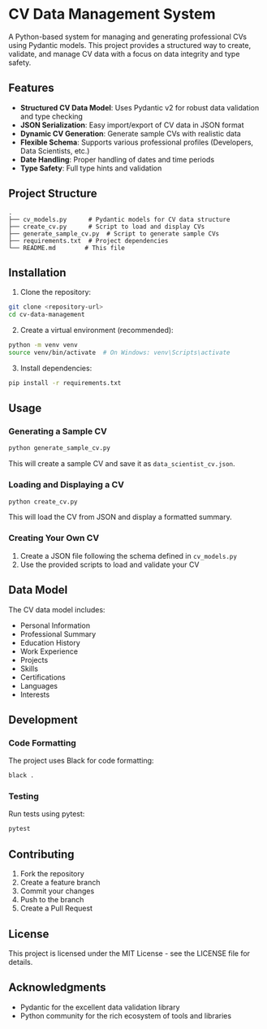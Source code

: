 # CV Data Management System

A Python-based system for managing and generating professional CVs using Pydantic models. This project provides a structured way to create, validate, and manage CV data with a focus on data integrity and type safety.

## Features

- **Structured CV Data Model**: Uses Pydantic v2 for robust data validation and type checking
- **JSON Serialization**: Easy import/export of CV data in JSON format
- **Dynamic CV Generation**: Generate sample CVs with realistic data
- **Flexible Schema**: Supports various professional profiles (Developers, Data Scientists, etc.)
- **Date Handling**: Proper handling of dates and time periods
- **Type Safety**: Full type hints and validation

## Project Structure

```
.
├── cv_models.py      # Pydantic models for CV data structure
├── create_cv.py      # Script to load and display CVs
├── generate_sample_cv.py  # Script to generate sample CVs
├── requirements.txt  # Project dependencies
└── README.md        # This file
```

## Installation

1. Clone the repository:
```bash
git clone <repository-url>
cd cv-data-management
```

2. Create a virtual environment (recommended):
```bash
python -m venv venv
source venv/bin/activate  # On Windows: venv\Scripts\activate
```

3. Install dependencies:
```bash
pip install -r requirements.txt
```

## Usage

### Generating a Sample CV

```bash
python generate_sample_cv.py
```
This will create a sample CV and save it as `data_scientist_cv.json`.

### Loading and Displaying a CV

```bash
python create_cv.py
```
This will load the CV from JSON and display a formatted summary.

### Creating Your Own CV

1. Create a JSON file following the schema defined in `cv_models.py`
2. Use the provided scripts to load and validate your CV

## Data Model

The CV data model includes:

- Personal Information
- Professional Summary
- Education History
- Work Experience
- Projects
- Skills
- Certifications
- Languages
- Interests

## Development

### Code Formatting

The project uses Black for code formatting:
```bash
black .
```

### Testing

Run tests using pytest:
```bash
pytest
```

## Contributing

1. Fork the repository
2. Create a feature branch
3. Commit your changes
4. Push to the branch
5. Create a Pull Request

## License

This project is licensed under the MIT License - see the LICENSE file for details.

## Acknowledgments

- Pydantic for the excellent data validation library
- Python community for the rich ecosystem of tools and libraries
